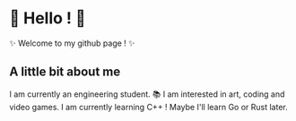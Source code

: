 # 🐙 Hello ! 🐙
✨ Welcome to my github page ! ✨

## A little bit about me
I am currently an engineering student.  📚
I am interested in art, coding and video games.
I am currently learning C++ ! Maybe I'll learn Go or Rust later.
